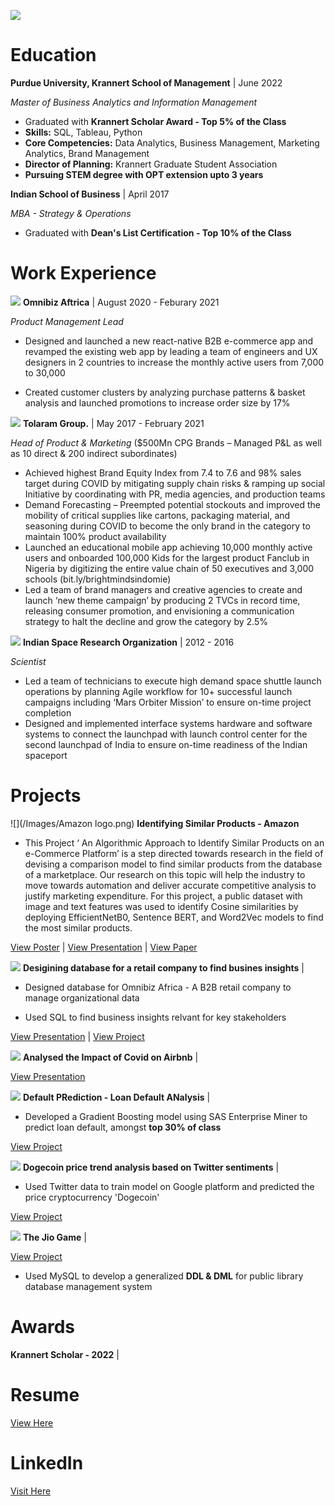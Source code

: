 
![](/Images/circle.png)

# Education 

**Purdue University, Krannert School of Management** | June 2022

*Master of Business Analytics and Information Management* 
- Graduated with **Krannert Scholar Award - Top 5% of the Class**
- **Skills:** SQL, Tableau, Python
- **Core Competencies:** Data Analytics, Business Management, Marketing Analytics, Brand Management
- **Director of Planning:** Krannert Graduate Student Association
- **Pursuing STEM degree with OPT extension upto 3 years**





**Indian School of Business** |      April 2017

*MBA - Strategy & Operations* 

- Graduated with **Dean's List Certification - Top 10% of the Class**





# Work Experience



![](/Images/omnibiz.png)
**Omnibiz Aftrica** |   August 2020 -  Feburary 2021

*Product Management Lead*

- Designed and launched a new react-native B2B e-commerce app and revamped the existing web app by leading a team of engineers and UX designers in 2 countries to increase the monthly active users from 7,000 to 30,000 

- Created customer clusters by analyzing purchase patterns & basket analysis and launched promotions to increase order size by 17%

![](/Images/Tolaram.png)
**Tolaram Group.** | May 2017 - February 2021

*Head of Product & Marketing* ($500Mn CPG Brands – Managed P&L as well as 10 direct & 200 indirect subordinates)  
- Achieved highest Brand Equity Index from 7.4 to 7.6 and 98% sales target during COVID by mitigating supply chain risks & ramping up social Initiative by coordinating with PR, media agencies, and production teams
-	Demand Forecasting – Preempted potential stockouts and improved the mobility of critical supplies like cartons, packaging material, and seasoning during COVID to become the only brand in the category to maintain 100% product availability
-	Launched an educational mobile app achieving 10,000 monthly active users and onboarded 100,000 Kids for the largest product Fanclub in Nigeria by digitizing the entire value chain of 50 executives and 3,000 schools (bit.ly/brightmindsindomie)
-	Led a team of brand managers and creative agencies to create and launch ‘new theme campaign’ by producing 2 TVCs in record time, releasing consumer promotion, and envisioning a communication strategy to halt the decline and grow the category by 2.5%


![](/Images/isro.png)
**Indian Space Research Organization** | 2012 - 2016

*Scientist*

- Led a team of technicians to execute high demand space shuttle launch operations by planning Agile workflow for 10+ successful launch campaigns including ‘Mars Orbiter Mission’ to ensure on-time project completion
- Designed and implemented interface systems hardware and software systems to connect the launchpad with launch control center for the second launchpad of India to ensure on-time readiness of the Indian spaceport


# Projects

![](/Images/Amazon logo.png)
**Identifying Similar Products - Amazon**   


- This Project ‘ An Algorithmic Approach to Identify Similar Products on an e-Commerce Platform’ is a step directed towards research in the field
of devising a comparison model to find similar products from the database of a marketplace. Our research on this topic will help the industry to move towards automation and deliver accurate competitive analysis to justify marketing expenditure. For this project, a public dataset with image and text features was used to identify Cosine similarities by deploying EfficientNetB0, Sentence BERT, and Word2Vec models to find the most similar products.

[View Poster](https://drive.google.com/file/d/1whm8wN_Ka5dtcZvGKLqpUdKCf_RPobyh/view?usp=sharing) | [View Presentation](https://drive.google.com/file/d/159kTRM6h9skI6DL_RZVQq_0xUO4LNc7X/view?usp=sharing) | [View Paper](https://drive.google.com/file/d/1o1ZeTQEwi7vLA8nFmi0aJp-8IRIX1wj3/view?usp=sharing) 


![](/Images/omnibiz.png) 
**Desigining database for a retail company to find busines insights** | 

- Designed database for Omnibiz Africa - A B2B retail company to manage organizational data

- Used SQL to find business insights relvant for key stakeholders

 [View Presentation](https://drive.google.com/file/d/14Ax0MXGlfOmmcVPjwBBtlSD_7-dMg71N/view?usp=sharing) | [View Project](https://github.com/Usama93-PU/King-Slayer) 

![](/Images/airbnb.png) 
**Analysed the Impact of Covid on Airbnb** |

 [View Presentation](https://drive.google.com/file/d/1DegyR1LhZ7rgK-RAtDEFwjaBms-dagXA/view?usp=sharing)

![](/Images/sas.png) 
**Default PRediction - Loan Default ANalysis** |

- Developed a Gradient Boosting model using SAS Enterprise Miner to predict loan default, amongst **top 30% of class**

[View Project](https://drive.google.com/file/d/1u2rsy2P_-L617IYNXZ1u-6qs2jmVEGID/view?usp=sharing)

![](/Images/doge.png) 
**Dogecoin price trend analysis based on Twitter sentiments** |


- Used Twitter data to train model on Google platform and predicted the price cryptocurrency 'Dogecoin'

[View Project](https://drive.google.com/file/d/10AjRakVSgyHvbg0tzqPnoGXDLmybId-h/view?usp=sharing) 


![](/Images/jio.png) 
**The Jio Game** |


[View Project](https://drive.google.com/file/d/1-ebQ7i-fMrT-CuaDfJ57kXjeaG_TuWSn/view?usp=sharing)

- Used MySQL to develop a generalized **DDL & DML** for public library database management system


# Awards

**Krannert Scholar - 2022** | 

# Resume


[View Here](https://drive.google.com/file/d/1lIbGGFHv_Ved3_0bhYW3FSECryjAicli/view?usp=sharing)

# LinkedIn

[Visit Here](https://www.linkedin.com/in/vaibhav-mathur-59025257/)

